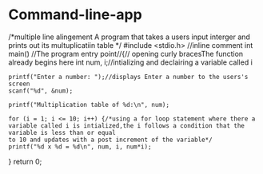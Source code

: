 # Command-line-app
/*multiple line alingement
A program that takes a users input interger and prints out its multuplicatiin table */
#include <stdio.h> //inline comment 
int main() //The program entry point//{// opening curly bracesThe function already begins here
    int num, i;//intializing and declairing a variable called i
    
    printf("Enter a number: ");//displays Enter a number to the users's screen
    scanf("%d", &num);
    
    printf("Multiplication table of %d:\n", num);
    
    for (i = 1; i <= 10; i++) {/*using a for loop statement where there a variable called i is intialized,the i follows a condition that the variable is less than or equal
    to 10 and updates with a post increment of the variable*/
    printf("%d x %d = %d\n", num, i, num*i);
  }
  return 0;
